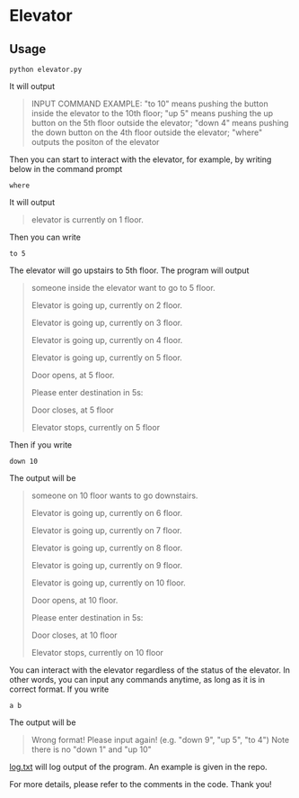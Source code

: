 # Elevator
 
## Usage 

```
python elevator.py
```
It will output 


> INPUT COMMAND EXAMPLE: "to 10" means pushing the button inside the elevator to the 10th floor; 
"up 5" means pushing the up button on the 5th floor outside the elevator; 
"down 4" means pushing the down button on the 4th floor outside the elevator; 
"where" outputs the positon of the elevator


Then you can start to interact with the elevator, for example, by writing below in the command prompt

```
where
```

It will output

> elevator is currently on 1 floor.

Then you can write

```
to 5
```

The elevator will go upstairs to 5th floor. The program will output

> someone inside the elevator want to go to 5 floor.
> 
> Elevator is going up, currently on 2 floor.
> 
> Elevator is going up, currently on 3 floor.
> 
> Elevator is going up, currently on 4 floor.
> 
> Elevator is going up, currently on 5 floor.
> 
> Door opens, at 5 floor.
> 
> Please enter destination in 5s: 
> 
> Door closes, at 5 floor
> 
> Elevator stops, currently on 5 floor

Then if you write

```
down 10
```
The output will be 

> someone on 10 floor wants to go downstairs.
> 
> Elevator is going up, currently on 6 floor.
> 
> Elevator is going up, currently on 7 floor.
> 
> Elevator is going up, currently on 8 floor.
> 
> Elevator is going up, currently on 9 floor.
> 
> Elevator is going up, currently on 10 floor.
> 
> Door opens, at 10 floor.
> 
> Please enter destination in 5s: 
> 
> Door closes, at 10 floor
> 
> Elevator stops, currently on 10 floor

You can interact with the elevator regardless of the status of the elevator. In other words, you can input any commands anytime, as long as it is in correct format.
If you write

```
a b
```
The output will be

> Wrong format! Please input again! (e.g. "down 9", "up 5", "to 4") Note there is no "down 1" and "up 10"

[log.txt](log.txt) will log output of the program. An example is given in the repo.

For more details, please refer to the comments in the code. Thank you!
